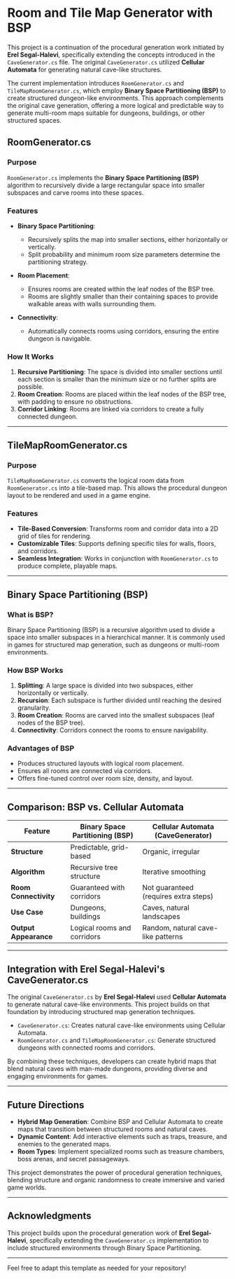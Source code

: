 # Room and Tile Map Generator with BSP

This project is a continuation of the procedural generation work initiated by **Erel Segal-Halevi**, specifically extending the concepts introduced in the `CaveGenerator.cs` file. The original `CaveGenerator.cs` utilized **Cellular Automata** for generating natural cave-like structures.

The current implementation introduces `RoomGenerator.cs` and `TileMapRoomGenerator.cs`, which employ **Binary Space Partitioning (BSP)** to create structured dungeon-like environments. This approach complements the original cave generation, offering a more logical and predictable way to generate multi-room maps suitable for dungeons, buildings, or other structured spaces.

## RoomGenerator.cs

### Purpose
`RoomGenerator.cs` implements the **Binary Space Partitioning (BSP)** algorithm to recursively divide a large rectangular space into smaller subspaces and carve rooms into these spaces.

### Features
- **Binary Space Partitioning**:
  - Recursively splits the map into smaller sections, either horizontally or vertically.
  - Split probability and minimum room size parameters determine the partitioning strategy.
  
- **Room Placement**:
  - Ensures rooms are created within the leaf nodes of the BSP tree.
  - Rooms are slightly smaller than their containing spaces to provide walkable areas with walls surrounding them.
  
- **Connectivity**:
  - Automatically connects rooms using corridors, ensuring the entire dungeon is navigable.

### How It Works
1. **Recursive Partitioning**: The space is divided into smaller sections until each section is smaller than the minimum size or no further splits are possible.
2. **Room Creation**: Rooms are placed within the leaf nodes of the BSP tree, with padding to ensure no obstructions.
3. **Corridor Linking**: Rooms are linked via corridors to create a fully connected dungeon.

---

## TileMapRoomGenerator.cs

### Purpose
`TileMapRoomGenerator.cs` converts the logical room data from `RoomGenerator.cs` into a tile-based map. This allows the procedural dungeon layout to be rendered and used in a game engine.

### Features
- **Tile-Based Conversion**: Transforms room and corridor data into a 2D grid of tiles for rendering.
- **Customizable Tiles**: Supports defining specific tiles for walls, floors, and corridors.
- **Seamless Integration**: Works in conjunction with `RoomGenerator.cs` to produce complete, playable maps.

---

## Binary Space Partitioning (BSP)

### What is BSP?
Binary Space Partitioning (BSP) is a recursive algorithm used to divide a space into smaller subspaces in a hierarchical manner. It is commonly used in games for structured map generation, such as dungeons or multi-room environments.

### How BSP Works
1. **Splitting**: A large space is divided into two subspaces, either horizontally or vertically.
2. **Recursion**: Each subspace is further divided until reaching the desired granularity.
3. **Room Creation**: Rooms are carved into the smallest subspaces (leaf nodes of the BSP tree).
4. **Connectivity**: Corridors connect the rooms to ensure navigability.

### Advantages of BSP
- Produces structured layouts with logical room placement.
- Ensures all rooms are connected via corridors.
- Offers fine-tuned control over room size, density, and layout.

---

## Comparison: BSP vs. Cellular Automata

| Feature                         | Binary Space Partitioning (BSP)     | Cellular Automata (CaveGenerator) |
|----------------------------------|-------------------------------------|-----------------------------------|
| **Structure**                    | Predictable, grid-based            | Organic, irregular               |
| **Algorithm**                    | Recursive tree structure           | Iterative smoothing              |
| **Room Connectivity**            | Guaranteed with corridors          | Not guaranteed (requires extra steps) |
| **Use Case**                     | Dungeons, buildings                | Caves, natural landscapes        |
| **Output Appearance**            | Logical rooms and corridors        | Random, natural cave-like patterns |

---

## Integration with Erel Segal-Halevi's CaveGenerator.cs

The original `CaveGenerator.cs` by **Erel Segal-Halevi** used **Cellular Automata** to generate natural cave-like environments. This project builds on that foundation by introducing structured map generation techniques.

- `CaveGenerator.cs`: Creates natural cave-like environments using Cellular Automata.
- `RoomGenerator.cs` and `TileMapRoomGenerator.cs`: Generate structured dungeons with connected rooms and corridors.

By combining these techniques, developers can create hybrid maps that blend natural caves with man-made dungeons, providing diverse and engaging environments for games.

---

## Future Directions

- **Hybrid Map Generation**: Combine BSP and Cellular Automata to create maps that transition between structured rooms and natural caves.
- **Dynamic Content**: Add interactive elements such as traps, treasure, and enemies to the generated maps.
- **Room Types**: Implement specialized rooms such as treasure chambers, boss arenas, and secret passageways.

This project demonstrates the power of procedural generation techniques, blending structure and organic randomness to create immersive and varied game worlds.

---

## Acknowledgments
This project builds upon the procedural generation work of **Erel Segal-Halevi**, specifically extending the `CaveGenerator.cs` implementation to include structured environments through Binary Space Partitioning.

---

Feel free to adapt this template as needed for your repository!
